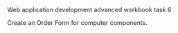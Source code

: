 Web application development advanced workbook task 6

Create an Order Form for computer components. 
